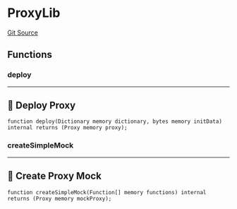 # ProxyLib
[Git Source](https://github.com/metacontract/mc/blob/d41f04df9ea19494be75c66f344b8104caf03cd2/resources/devkit/api-reference/core/Proxy.sol)


## Functions
### deploy

---------------------
🚀 Deploy Proxy
-----------------------


```solidity
function deploy(Dictionary memory dictionary, bytes memory initData) internal returns (Proxy memory proxy);
```

### createSimpleMock

--------------------------
🤖 Create Proxy Mock
----------------------------


```solidity
function createSimpleMock(Function[] memory functions) internal returns (Proxy memory mockProxy);
```


